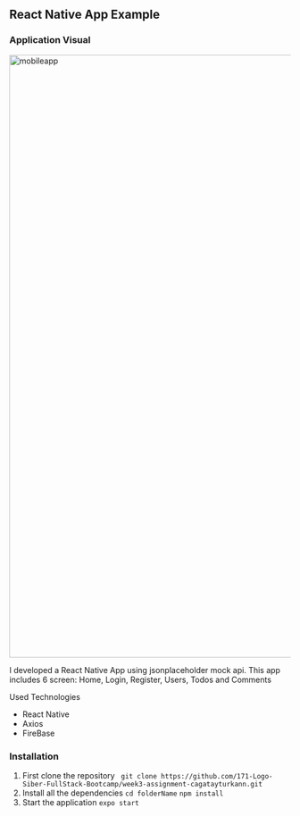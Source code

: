 <h2>React Native App Example</h2>

<h3>Application Visual</h3>
<img src="https://i.ibb.co/p3VSWwm/mobileapp.jpg" alt="mobileapp" width=1920 height=1080>

<p>I developed a React Native App using jsonplaceholder mock api. This app includes 6 screen: Home, Login, Register, Users, Todos and Comments</p>
<p>Used Technologies</p>
<ul>
<li>React Native</li>
<li>Axios</li>
<li>FireBase</li>
</ul>

<h3>Installation</h3>
<ol>
<li>First clone the repository
<code> git clone https://github.com/171-Logo-Siber-FullStack-Bootcamp/week3-assignment-cagatayturkann.git</code></li>
<li>Install all the dependencies
<code>cd folderName</code>
<code>npm install</code>
</li>
<li>Start the application
<code>expo start</code>
</li>
</ol>
